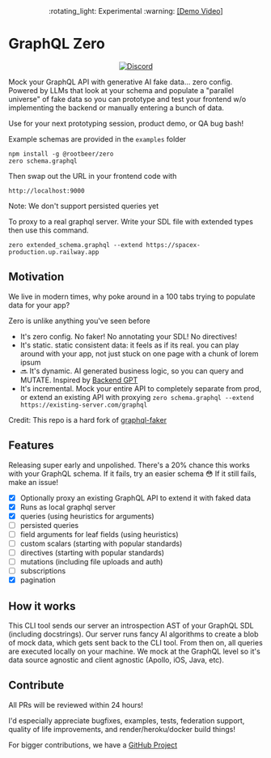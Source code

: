 <div align="center">
:rotating_light: Experimental :warning: <a href="https://www.loom.com/share/abad2cdf325e4e0b9addea1e14406166?sid=484ab008-e9ae-4681-be93-ec419d9eec90">[Demo Video]</a> 
</div>

# GraphQL Zero

<div align="center">
  
[![Discord](https://img.shields.io/discord/1122949106558570648)](https://discord.gg/3ASBTJWgGS)

</div>

Mock your GraphQL API with generative AI fake data... zero config. Powered by LLMs that look at your schema and populate a "parallel universe" of fake data so you can prototype and test your frontend w/o implementing the backend or manually entering a bunch of data.

Use for your next prototyping session, product demo, or QA bug bash!

Example schemas are provided in the `examples` folder

```
npm install -g @rootbeer/zero
zero schema.graphql
```

Then swap out the URL in your frontend code with

```
http://localhost:9000
```

Note: We don't support persisted queries yet

To proxy to a real graphql server. Write your SDL file with extended types then use this command.

```
zero extended_schema.graphql --extend https://spacex-production.up.railway.app
```

## Motivation

We live in modern times, why poke around in a 100 tabs trying to populate data for your app?

Zero is unlike anything you've seen before
- It's zero config. No faker! No annotating your SDL! No directives!
- It's static. static consistent data: it feels as if its real. you can play around with your app, not just stuck on one page with a chunk of lorem ipsum
- :soon: It's dynamic. AI generated business logic, so you can query and MUTATE. Inspired by [Backend GPT](https://github.com/RootbeerComputer/backend-GPT)
- It's incremental. Mock your entire API to completely separate from prod, or extend an existing API with proxying `zero schema.graphql --extend https://existing-server.com/graphql`

Credit: This repo is a hard fork of [graphql-faker](https://github.com/graphql-kit/graphql-faker)

## Features

Releasing super early and unpolished. There's a 20% chance this works with your GraphQL schema. If it fails, try an easier schema :flushed: If it still fails, make an issue!

- [x] Optionally proxy an existing GraphQL API to extend it with faked data
- [x] Runs as local graphql server
- [x] queries (using heuristics for arguments)
- [ ] persisted queries
- [ ] field arguments for leaf fields (using heuristics)
- [ ] custom scalars (starting with popular standards)
- [ ] directives (starting with popular standards)
- [ ] mutations (including file uploads and auth)
- [ ] subscriptions
- [x] pagination

## How it works

This CLI tool sends our server an introspection AST of your GraphQL SDL (including docstrings). Our server runs fancy AI algorithms to create a blob of mock data, which gets sent back to the CLI tool. From then on, all queries are executed locally on your machine. We mock at the GraphQL level so it's data source agnostic and client agnostic (Apollo, iOS, Java, etc).

## Contribute

All PRs will be reviewed within 24 hours!

I'd especially appreciate bugfixes, examples, tests, federation support, quality of life improvements, and render/heroku/docker build things!

For bigger contributions, we have a [GitHub Project](https://github.com/orgs/RootbeerComputer/projects/2)
